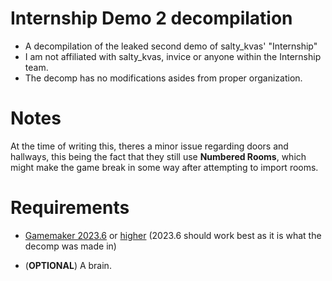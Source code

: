# Internship Demo 2 decompilation
- A decompilation of the leaked second demo of salty_kvas' "Internship"
- I am not affiliated with salty_kvas, invice or anyone within the Internship team.
- The decomp has no modifications asides from proper organization.

# Notes
At the time of writing this, theres a minor issue regarding doors and hallways, this being the fact that they still use **Numbered Rooms**, which might make the game break in some way after attempting to import rooms.

# Requirements
- [Gamemaker 2023.6](https://gms.yoyogames.com/GameMaker-Installer-2023.6.0.92.exe) or [higher](https://gms.yoyogames.com/ReleaseNotes.html) (2023.6 should work best as it is what the decomp was made in)

- (**OPTIONAL**) A brain.
